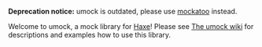 **Deprecation notice:** umock is outdated, please use [mockatoo](https://github.com/misprintt/mockatoo) instead.

Welcome to umock, a mock library for [Haxe](http://www.haxe.org)! 
Please see [The umock wiki](http://github.com/ciscoheat/umock/wiki/Description-and-Quickstart) for descriptions and examples how to use this library.
